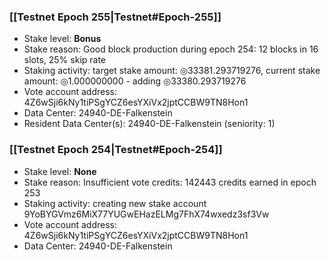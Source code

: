 ### [[Testnet Epoch 255|Testnet#Epoch-255]]
* Stake level: **Bonus**
* Stake reason: Good block production during epoch 254: 12 blocks in 16 slots, 25% skip rate
* Staking activity: target stake amount: ◎33381.293719276, current stake amount: ◎1.000000000 - adding ◎33380.293719276
* Vote account address: 4Z6wSji6kNy1tiPSgYCZ6esYXiVx2jptCCBW9TN8Hon1
* Data Center: 24940-DE-Falkenstein
* Resident Data Center(s): 24940-DE-Falkenstein (seniority: 1)
### [[Testnet Epoch 254|Testnet#Epoch-254]]
* Stake level: **None**
* Stake reason: Insufficient vote credits: 142443 credits earned in epoch 253
* Staking activity: creating new stake account 9YoBYGVmz6MiX77YUGwEHazELMg7FhX74wxedz3sf3Vw
* Vote account address: 4Z6wSji6kNy1tiPSgYCZ6esYXiVx2jptCCBW9TN8Hon1
* Data Center: 24940-DE-Falkenstein